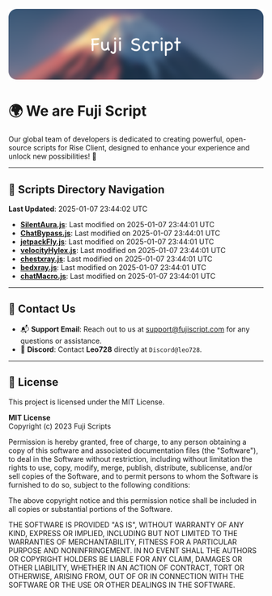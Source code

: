 ![Banner](.github/b.webp)

# 🌍 **We are Fuji Script**

Our global team of developers is dedicated to creating powerful, open-source scripts for Rise Client, designed to enhance your experience and unlock new possibilities! 🌟

---
<!-- SCRIPTS_NAVIGATION_START -->
## 📂 **Scripts Directory Navigation**

**Last Updated**: 2025-01-07 23:44:02 UTC

- **[SilentAura.js](scripts/SilentAura.js)**: Last modified on 2025-01-07 23:44:01 UTC
- **[ChatBypass.js](scripts/ChatBypass.js)**: Last modified on 2025-01-07 23:44:01 UTC
- **[jetpackFly.js](scripts/jetpackFly.js)**: Last modified on 2025-01-07 23:44:01 UTC
- **[velocityHylex.js](scripts/velocityHylex.js)**: Last modified on 2025-01-07 23:44:01 UTC
- **[chestxray.js](scripts/chestxray.js)**: Last modified on 2025-01-07 23:44:01 UTC
- **[bedxray.js](scripts/bedxray.js)**: Last modified on 2025-01-07 23:44:01 UTC
- **[chatMacro.js](scripts/chatMacro.js)**: Last modified on 2025-01-07 23:44:01 UTC

<!-- SCRIPTS_NAVIGATION_END -->

---

## 💬 **Contact Us**  
- 📬 **Support Email**: Reach out to us at [support@fujiscript.com](mailto:support@fujiscript.com) for any questions or assistance.  
- 💬 **Discord**: Contact **Leo728** directly at `Discord@leo728`.

---

## 📜 **License**

This project is licensed under the MIT License.  

**MIT License**  
Copyright (c) 2023 Fuji Scripts  

Permission is hereby granted, free of charge, to any person obtaining a copy of this software and associated documentation files (the "Software"), to deal in the Software without restriction, including without limitation the rights to use, copy, modify, merge, publish, distribute, sublicense, and/or sell copies of the Software, and to permit persons to whom the Software is furnished to do so, subject to the following conditions:  

The above copyright notice and this permission notice shall be included in all copies or substantial portions of the Software.  

THE SOFTWARE IS PROVIDED "AS IS", WITHOUT WARRANTY OF ANY KIND, EXPRESS OR IMPLIED, INCLUDING BUT NOT LIMITED TO THE WARRANTIES OF MERCHANTABILITY, FITNESS FOR A PARTICULAR PURPOSE AND NONINFRINGEMENT. IN NO EVENT SHALL THE AUTHORS OR COPYRIGHT HOLDERS BE LIABLE FOR ANY CLAIM, DAMAGES OR OTHER LIABILITY, WHETHER IN AN ACTION OF CONTRACT, TORT OR OTHERWISE, ARISING FROM, OUT OF OR IN CONNECTION WITH THE SOFTWARE OR THE USE OR OTHER DEALINGS IN THE SOFTWARE.  
